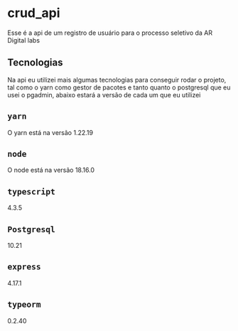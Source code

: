 # crud_api

Esse é a api de um registro de usuário para o processo seletivo da AR Digital labs

## Tecnologias

Na api eu utilizei mais algumas tecnologias para conseguir rodar o projeto, tal como o yarn como gestor de pacotes e tanto quanto o postgresql que eu usei o pgadmin, abaixo estará a versão de cada um que eu utilizei

## `yarn`
O yarn está na versão 1.22.19

## `node`
O node está na versão 18.16.0

## `typescript`
4.3.5

## `Postgresql`
10.21

## `express`
 4.17.1

## `typeorm`
0.2.40
